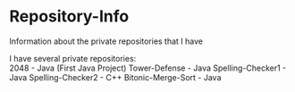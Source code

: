 # Repository-Info
Information about the private repositories that I have

I have several private repositories: <br>
2048 - Java (First Java Project)
Tower-Defense - Java
Spelling-Checker1 - Java
Spelling-Checker2 - C++
Bitonic-Merge-Sort - Java
